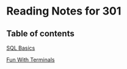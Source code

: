 # Reading Notes for 301 #

## Table of contents ##

[SQL Basics](https://mehtab228.github.io/reading-notes/SQLBasics)

[Fun With Terminals]()